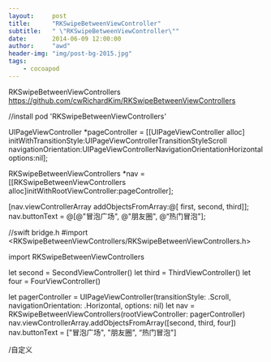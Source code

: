 ```yaml
---
layout:     post
title:      "RKSwipeBetweenViewController"
subtitle:   " \"RKSwipeBetweenViewController\""
date:       2014-06-09 12:00:00
author:     "awd"
header-img: "img/post-bg-2015.jpg"
tags:
    - cocoapod
---
```

RKSwipeBetweenViewControllers
https://github.com/cwRichardKim/RKSwipeBetweenViewControllers

//install
pod 'RKSwipeBetweenViewControllers'


UIPageViewController *pageController = [[UIPageViewController alloc] initWithTransitionStyle:UIPageViewControllerTransitionStyleScroll   navigationOrientation:UIPageViewControllerNavigationOrientationHorizontal options:nil];
    
RKSwipeBetweenViewControllers *nav = [[RKSwipeBetweenViewControllers alloc]initWithRootViewController:pageController];

[nav.viewControllerArray addObjectsFromArray:@[ first, second, third]];
nav.buttonText = @[@"冒泡广场", @"朋友圈", @“热门冒泡"];


//swift
bridge.h
#import <RKSwipeBetweenViewControllers/RKSwipeBetweenViewControllers.h>

import RKSwipeBetweenViewControllers

let second = SecondViewController()
let third = ThirdViewController()
let four = FourViewController()

let pagerController = UIPageViewController(transitionStyle: .Scroll, navigationOrientation: .Horizontal, options: nil)
let nav = RKSwipeBetweenViewControllers(rootViewController: pagerController)
nav.viewControllerArray.addObjectsFromArray([second, third, four])
nav.buttonText = ["冒泡广场", "朋友圈", “热门冒泡"]




/自定义